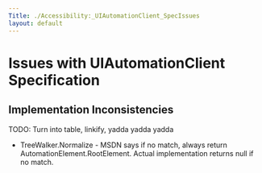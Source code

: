 ```yaml
---
Title: ./Accessibility:_UIAutomationClient_SpecIssues
layout: default
---
```


Issues with UIAutomationClient Specification
============================================

Implementation Inconsistencies
------------------------------

TODO: Turn into table, linkify, yadda yadda yadda

-   TreeWalker.Normalize - MSDN says if no match, always return
    AutomationElement.RootElement. Actual implementation returns null if
    no match.
